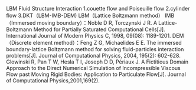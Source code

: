 LBM Fluid Structure Interaction
1.couette flow and Poiseuille flow
2.cylinder flow
3.DKT（LBM-IMB-DEM)
LBM（Lattice Boltzmann method）
IMB（Immersed moving boundary）：Noble D R, Torczynski J R. A Lattice-Boltzmann Method for Partially Saturated Computational Cells[J]. International Journal of Modern Physics C, 1998, 09(08): 1189-1201.
DEM（Discrete element method）：Feng Z G, Michaelides E E. The immersed boundary-lattice Boltzmann method for solving fluid-particles interaction problems[J]. Journal of Computational Physics, 2004, 195(2): 602-628.
Glowinski R, Pan T W, Hesla T I, Joseph D D, Périaux J. A Fictitious Domain Approach to the Direct Numerical Simulation of Incompressible Viscous Flow past Moving Rigid Bodies: Application to Particulate Flow[J]. Journal of Computational Physics,2001,169(2).
